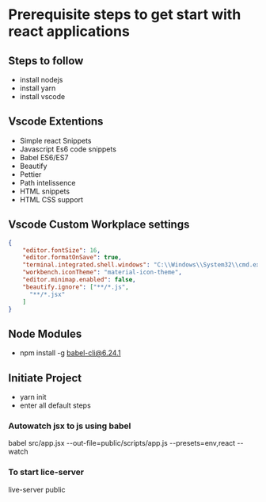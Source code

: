 # Prerequisite steps to get start with react applications

## Steps to follow
* install nodejs
* install yarn
* install vscode

## Vscode Extentions
* Simple react Snippets
* Javascript Es6 code snippets
* Babel ES6/ES7
* Beautify
* Pettier
* Path intelissence
* HTML snippets
* HTML CSS support

## Vscode Custom Workplace settings
```json
{
    "editor.fontSize": 16,
    "editor.formatOnSave": true,
    "terminal.integrated.shell.windows": "C:\\Windows\\System32\\cmd.exe",
    "workbench.iconTheme": "material-icon-theme",
    "editor.minimap.enabled": false,
    "beautify.ignore": ["**/*.js",
      "**/*.jsx"
    ]
}
```
## Node Modules
* npm install -g babel-cli@6.24.1

## Initiate Project
* yarn init
* enter all default steps

### Autowatch jsx to js using babel
babel src/app.jsx --out-file=public/scripts/app.js --presets=env,react --watch

### To start lice-server 
live-server public


